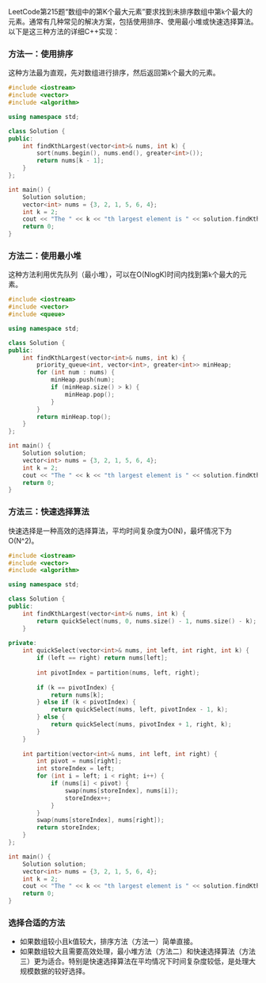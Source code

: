 LeetCode第215题“数组中的第K个最大元素”要求找到未排序数组中第`k`个最大的元素。通常有几种常见的解决方案，包括使用排序、使用最小堆或快速选择算法。以下是这三种方法的详细C++实现：

### 方法一：使用排序
这种方法最为直观，先对数组进行排序，然后返回第`k`个最大的元素。

```cpp
#include <iostream>
#include <vector>
#include <algorithm>

using namespace std;

class Solution {
public:
    int findKthLargest(vector<int>& nums, int k) {
        sort(nums.begin(), nums.end(), greater<int>());
        return nums[k - 1];
    }
};

int main() {
    Solution solution;
    vector<int> nums = {3, 2, 1, 5, 6, 4};
    int k = 2;
    cout << "The " << k << "th largest element is " << solution.findKthLargest(nums, k) << endl;
    return 0;
}
```

### 方法二：使用最小堆
这种方法利用优先队列（最小堆），可以在O(NlogK)时间内找到第`k`个最大的元素。

```cpp
#include <iostream>
#include <vector>
#include <queue>

using namespace std;

class Solution {
public:
    int findKthLargest(vector<int>& nums, int k) {
        priority_queue<int, vector<int>, greater<int>> minHeap;
        for (int num : nums) {
            minHeap.push(num);
            if (minHeap.size() > k) {
                minHeap.pop();
            }
        }
        return minHeap.top();
    }
};

int main() {
    Solution solution;
    vector<int> nums = {3, 2, 1, 5, 6, 4};
    int k = 2;
    cout << "The " << k << "th largest element is " << solution.findKthLargest(nums, k) << endl;
    return 0;
}
```

### 方法三：快速选择算法
快速选择是一种高效的选择算法，平均时间复杂度为O(N)，最坏情况下为O(N^2)。

```cpp
#include <iostream>
#include <vector>
#include <algorithm>

using namespace std;

class Solution {
public:
    int findKthLargest(vector<int>& nums, int k) {
        return quickSelect(nums, 0, nums.size() - 1, nums.size() - k);
    }
    
private:
    int quickSelect(vector<int>& nums, int left, int right, int k) {
        if (left == right) return nums[left];
        
        int pivotIndex = partition(nums, left, right);
        
        if (k == pivotIndex) {
            return nums[k];
        } else if (k < pivotIndex) {
            return quickSelect(nums, left, pivotIndex - 1, k);
        } else {
            return quickSelect(nums, pivotIndex + 1, right, k);
        }
    }
    
    int partition(vector<int>& nums, int left, int right) {
        int pivot = nums[right];
        int storeIndex = left;
        for (int i = left; i < right; i++) {
            if (nums[i] < pivot) {
                swap(nums[storeIndex], nums[i]);
                storeIndex++;
            }
        }
        swap(nums[storeIndex], nums[right]);
        return storeIndex;
    }
};

int main() {
    Solution solution;
    vector<int> nums = {3, 2, 1, 5, 6, 4};
    int k = 2;
    cout << "The " << k << "th largest element is " << solution.findKthLargest(nums, k) << endl;
    return 0;
}
```

### 选择合适的方法
- 如果数组较小且k值较大，排序方法（方法一）简单直接。
- 如果数组较大且需要高效处理，最小堆方法（方法二）和快速选择算法（方法三）更为适合。特别是快速选择算法在平均情况下时间复杂度较低，是处理大规模数据的较好选择。